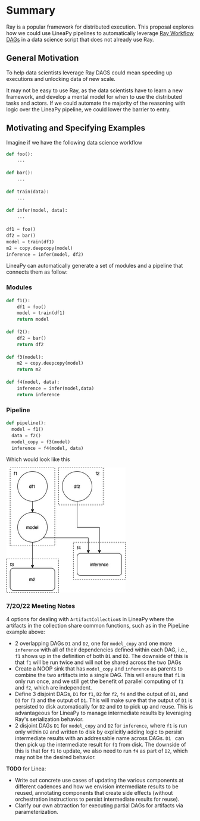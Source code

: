 # Summary

Ray is a popular framework for distributed execution. This proposal explores how we could use LineaPy pipelines 
to automatically leverage [Ray Workflow DAGs](https://docs.ray.io/en/master/workflows/basics.html) in a data
science script that does not already use Ray.

## General Motivation

To help data scientists leverage Ray DAGS could mean speeding up executions 
and unlocking data of new scale.

It may not be easy to use Ray, as the data scientists have to learn a new framework, and develop a mental model for when 
to use the distributed tasks and actors. If we could automate the majority of the reasoning with logic over the LineaPy pipeline, 
we could lower the barrier to entry.

## Motivating and Specifying Examples

Imagine if we have the following data science workflow

```python
def foo():
    ...
    
def bar():
    ...

def train(data):
    ...

def infer(model, data):
    ...

df1 = foo()
df2 = bar()
model = train(df1)
m2 = copy.deepcopy(model)
inference = infer(model, df2)
```

LineaPy can automatically generate a set of modules and a pipeline that connects them as follow:

### Modules
```python
def f1():
    df1 = foo()
    model = train(df1)
    return model
    
def f2():
    df2 = bar()
    return df2

def f3(model):
    m2 = copy.deepcopy(model)
    return m2

def f4(model, data):
    inference = infer(model,data)
    return inference

```

### Pipeline
```python
def pipeline():
  model = f1()
  data = f2()
  model_copy = f3(model)
  inference = f4(model, data)
```

Which would look like this

![pipeline](pipeline.jpg)

### 7/20/22 Meeting Notes
4 options for dealing with `ArtifactCollection`s in LineaPy where the artifacts in the collection share common functions, such as in the PipeLine example above:
* 2 overlapping DAGs `D1` and `D2`, one for `model_copy` and one more `inference` with all of their dependencies defined within each DAG, i.e., `f1` shows up in the definition of both `D1` and `D2`. The downside of this is that `f1` will be run twice and will not be shared across the two DAGs
* Create a NOOP sink that has `model_copy` and `inference` as parents to combine the two artifacts into a single DAG. This will ensure that `f1` is only run once, and we still get the benefit of parallel computing of `f1` and `f2`, which are independent.
* Define 3 disjoint DAGs, `D1` for `f1`, `D2` for `f2`, `f4` and the output of `D1`, and `D3` for `f3` and the output of `D1`. This will make sure that the output of `D1` is persisted to disk automatically for `D2` and `D3` to pick up and reuse. This is advantageous for LineaPy to manage intermediate results by leveraging Ray's serialization behavior.
* 2 disjoint DAGs `D1` for `model_copy` and `D2` for `inference`, where `f1` is run only within `D2` and written to disk by explicitly adding logic to persist intermediate results with an addressable name across DAGs. `D1 ` can then pick up the intermediate result for `f1` from disk. The downside of this is that for `f1` to update, we also need to run `f4` as part of `D2`, which may not be the desired behavior.

**TODO** for Linea:
* Write out concrete use cases of updating the various components at different cadences and how we envision intermediate results to be reused, annotating components that create side effects (without orchestration instructions to persist intermediate results for reuse).
* Clarify our own abtraction for executing partial DAGs for artifacts via parameterization.
